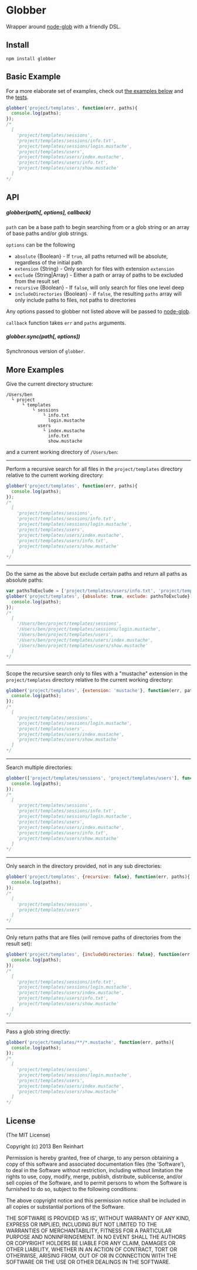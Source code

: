 # Globber

Wrapper around [node-glob](https://github.com/isaacs/node-glob) with a friendly DSL.

## Install

`npm install globber`

## Basic Example

For a more elaborate set of examples, check out [the examples below](#more-examples) and the [tests](https://github.com/benjreinhart/globber/tree/master/test/tests).

```javascript
globber('project/templates', function(err, paths){
  console.log(paths);
});
/*
  [
    'project/templates/sessions',
    'project/templates/sessions/info.txt',
    'project/templates/sessions/login.mustache',
    'project/templates/users',
    'project/templates/users/index.mustache',
    'project/templates/users/info.txt',
    'project/templates/users/show.mustache'
  ]
*/
```

## API

##### globber(path[, options], callback)

`path` can be a base path to begin searching from or a glob string or an array of base paths and/or glob strings.

`options` can be the following

* `absolute` {Boolean} - If `true`, all paths returned will be absolute, regardless of the initial path
* `extension` {String} - Only search for files with extension `extension`
* `exclude` {String|Array} - Either a path or array of paths to be excluded from the result set
* `recursive` {Boolean} - If `false`, will only search for files one level deep
* `includeDirectories` {Boolean} - if `false`, the resulting `paths` array will only include paths to files, not paths to directories

Any options passed to globber not listed above will be passed to [node-glob](https://github.com/isaacs/node-glob).

`callback` function takes `err` and `paths` arguments.

##### globber.sync(path[, options])

Synchronous version of `globber`.

## More Examples

Give the current directory structure:

```
/Users/ben
  └ project
      └ templates
          └ sessions
              └ info.txt
                login.mustache
            users
              └ index.mustache
                info.txt
                show.mustache
```

and a current working directory of `/Users/ben`:

<hr />

Perform a recursive search for all files in the `project/templates` directory relative to the current working directory:

```javascript
globber('project/templates', function(err, paths){
  console.log(paths);
});
/*
  [
    'project/templates/sessions',
    'project/templates/sessions/info.txt',
    'project/templates/sessions/login.mustache',
    'project/templates/users',
    'project/templates/users/index.mustache',
    'project/templates/users/info.txt',
    'project/templates/users/show.mustache'
  ]
*/
```

<hr />

Do the same as the above but exclude certain paths and return all paths as absolute paths:

```javascript
var pathsToExclude = ['project/templates/users/info.txt', 'project/templates/sessions/info.txt'];
globber('project/templates', {absolute: true, exclude: pathsToExclude}, function(err, paths){
  console.log(paths);
});
/*
  [
    '/Users/ben/project/templates/sessions',
    '/Users/ben/project/templates/sessions/login.mustache',
    '/Users/ben/project/templates/users',
    '/Users/ben/project/templates/users/index.mustache',
    '/Users/ben/project/templates/users/show.mustache'
  ]
*/
```

<hr />

Scope the recursive search only to files with a "mustache" extension in the `project/templates` directory relative to the current working directory:

```javascript
globber('project/templates', {extension: 'mustache'}, function(err, paths){
  console.log(paths);
});
/*
  [
    'project/templates/sessions',
    'project/templates/sessions/login.mustache',
    'project/templates/users',
    'project/templates/users/index.mustache',
    'project/templates/users/show.mustache'
  ]
*/
```

<hr />

Search multiple directories:

```javascript
globber(['project/templates/sessions', 'project/templates/users'], function(err, paths){
  console.log(paths);
});
/*
  [
    'project/templates/sessions',
    'project/templates/sessions/info.txt',
    'project/templates/sessions/login.mustache',
    'project/templates/users',
    'project/templates/users/index.mustache',
    'project/templates/users/info.txt',
    'project/templates/users/show.mustache'
  ]
*/
```

<hr />

Only search in the directory provided, not in any sub directories:

```javascript
globber('project/templates', {recursive: false}, function(err, paths){
  console.log(paths);
});
/*
  [
    'project/templates/sessions',
    'project/templates/users'
  ]
*/
```

<hr />

Only return paths that are files (will remove paths of directories from the result set):

```javascript
globber('project/templates', {includeDirectories: false}, function(err, paths){
  console.log(paths);
});
/*
  [
    'project/templates/sessions/info.txt',
    'project/templates/sessions/login.mustache',
    'project/templates/users/index.mustache',
    'project/templates/users/info.txt',
    'project/templates/users/show.mustache'
  ]
*/
```

<hr />

Pass a glob string directly:

```javascript
globber('project/templates/**/*.mustache', function(err, paths){
  console.log(paths);
});
/*
  [
    'project/templates/sessions',
    'project/templates/sessions/login.mustache',
    'project/templates/users',
    'project/templates/users/index.mustache',
    'project/templates/users/show.mustache'
  ]
*/
```

## License

(The MIT License)

Copyright (c) 2013 Ben Reinhart

Permission is hereby granted, free of charge, to any person obtaining
a copy of this software and associated documentation files (the
'Software'), to deal in the Software without restriction, including
without limitation the rights to use, copy, modify, merge, publish,
distribute, sublicense, and/or sell copies of the Software, and to
permit persons to whom the Software is furnished to do so, subject to
the following conditions:

The above copyright notice and this permission notice shall be
included in all copies or substantial portions of the Software.

THE SOFTWARE IS PROVIDED 'AS IS', WITHOUT WARRANTY OF ANY KIND,
EXPRESS OR IMPLIED, INCLUDING BUT NOT LIMITED TO THE WARRANTIES OF
MERCHANTABILITY, FITNESS FOR A PARTICULAR PURPOSE AND NONINFRINGEMENT.
IN NO EVENT SHALL THE AUTHORS OR COPYRIGHT HOLDERS BE LIABLE FOR ANY
CLAIM, DAMAGES OR OTHER LIABILITY, WHETHER IN AN ACTION OF CONTRACT,
TORT OR OTHERWISE, ARISING FROM, OUT OF OR IN CONNECTION WITH THE
SOFTWARE OR THE USE OR OTHER DEALINGS IN THE SOFTWARE.
